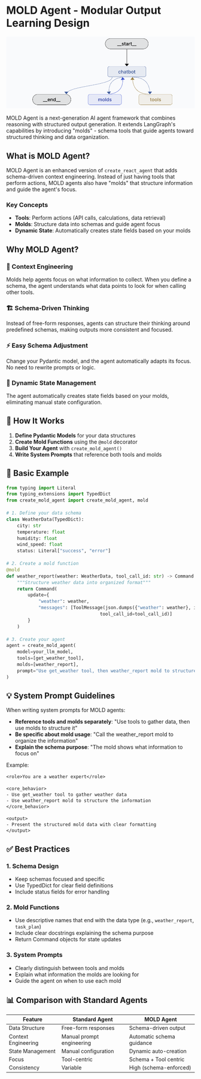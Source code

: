 # MOLD Agent - Modular Output Learning Design

![MOLD Agent Architecture](graph.png)

MOLD Agent is a next-generation AI agent framework that combines reasoning with structured output generation. It extends LangGraph's capabilities by introducing "molds" - schema tools that guide agents toward structured thinking and data organization.

## What is MOLD Agent?

MOLD Agent is an enhanced version of `create_react_agent` that adds schema-driven context engineering. Instead of just having tools that perform actions, MOLD agents also have "molds" that structure information and guide the agent's focus.

### Key Concepts

- **Tools**: Perform actions (API calls, calculations, data retrieval)
- **Molds**: Structure data into schemas and guide agent focus
- **Dynamic State**: Automatically creates state fields based on your molds

## Why MOLD Agent?

### 🎯 Context Engineering
Molds help agents focus on what information to collect. When you define a schema, the agent understands what data points to look for when calling other tools.

### 🏗️ Schema-Driven Thinking
Instead of free-form responses, agents can structure their thinking around predefined schemas, making outputs more consistent and focused.

### ⚡ Easy Schema Adjustment
Change your Pydantic model, and the agent automatically adapts its focus. No need to rewrite prompts or logic.

### 🔄 Dynamic State Management
The agent automatically creates state fields based on your molds, eliminating manual state configuration.

## 🚀 How It Works

1. **Define Pydantic Models** for your data structures
2. **Create Mold Functions** using the `@mold` decorator
3. **Build Your Agent** with `create_mold_agent()`
4. **Write System Prompts** that reference both tools and molds

## 📝 Basic Example

```python
from typing import Literal
from typing_extensions import TypedDict
from create_mold_agent import create_mold_agent, mold

# 1. Define your data schema
class WeatherData(TypedDict):
    city: str
    temperature: float
    humidity: float
    wind_speed: float
    status: Literal["success", "error"]

# 2. Create a mold function
@mold
def weather_report(weather: WeatherData, tool_call_id: str) -> Command:
    """Structure weather data into organized format"""
    return Command(
        update={
            "weather": weather,
            "messages": [ToolMessage(json.dumps({"weather": weather}, indent=2), 
                                   tool_call_id=tool_call_id)]
        }
    )

# 3. Create your agent
agent = create_mold_agent(
    model=your_llm_model,
    tools=[get_weather_tool],
    molds=[weather_report],
    prompt="Use get_weather tool, then weather_report mold to structure the data"
)
```

## 💡 System Prompt Guidelines

When writing system prompts for MOLD agents:

- **Reference tools and molds separately**: "Use tools to gather data, then use molds to structure it"
- **Be specific about mold usage**: "Call the weather_report mold to organize the information"
- **Explain the schema purpose**: "The mold shows what information to focus on"

Example:
```
<role>You are a weather expert</role>

<core_behavior>
- Use get_weather tool to gather weather data
- Use weather_report mold to structure the information
</core_behavior>

<output>
- Present the structured mold data with clear formatting
</output>
```

## ✅ Best Practices

### 1. Schema Design
- Keep schemas focused and specific
- Use TypedDict for clear field definitions
- Include status fields for error handling

### 2. Mold Functions
- Use descriptive names that end with the data type (e.g., `weather_report`, `task_plan`)
- Include clear docstrings explaining the schema purpose
- Return Command objects for state updates

### 3. System Prompts
- Clearly distinguish between tools and molds
- Explain what information the molds are looking for
- Guide the agent on when to use each mold

## 📊 Comparison with Standard Agents

| Feature | Standard Agent | MOLD Agent |
|---------|---------------|------------|
| Data Structure | Free-form responses | Schema-driven output |
| Context Engineering | Manual prompt engineering | Automatic schema guidance |
| State Management | Manual configuration | Dynamic auto-creation |
| Focus | Tool-centric | Schema + Tool centric |
| Consistency | Variable | High (schema-enforced) |

